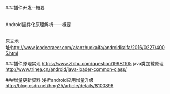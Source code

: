 
###插件开发--概要

######
Android插件化原理解析——概要
######

原文地址:http://www.jcodecraeer.com/a/anzhuokaifa/androidkaifa/2016/0227/4005.html



###插件原理实现
https://www.zhihu.com/question/19981105
java类加载原理
http://www.trinea.cn/android/java-loader-common-class/

###增量更新资料
 浅析android应用增量升级
 http://blog.csdn.net/hmg25/article/details/8100896
